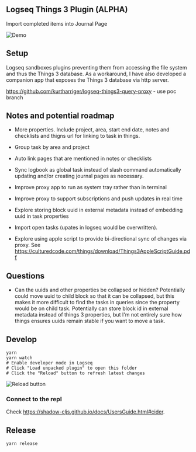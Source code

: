 ## Logseq Things 3 Plugin (ALPHA)


Import completed items into Journal Page

![Demo](resources//demo.gif)


## Setup

Logseq sandboxes plugins preventing them from accessing the file system and thus the Things 3 database.  As a workaround, I have also developed a companion app that exposes the Things 3 database
via http server.  

https://github.com/kurtharriger/logseq-things3-query-proxy - use poc branch


## Notes and potential roadmap 

- More properties.  Include project, area, start end date, notes and checklists and thigns url for linking to task in things.

- Group task by area and project

- Auto link pages that are mentioned in notes or checklists

- Sync logbook as global task instead of slash command automatically updating and/or creating journal pages as necessary.

- Improve proxy app to run as system tray rather than in terminal

- Improve proxy to support subscriptions and push updates in real time

- Explore storing block uuid in external metadata instead of embedding uuid in task properties

- Import open tasks (upates in logseq would be overwritten). 

- Explore using apple script to provide bi-directional sync of changes via proxy. See https://culturedcode.com/things/download/Things3AppleScriptGuide.pdf


## Questions 

- Can the uuids and other properties be collapsed or hidden? Potentially could move uuid to child block so that it can be collapsed, but this makes it more difficult to find the tasks in queries since the property would be on child task. Potentially can store block id in external metadata instead of things 3 properties, but I'm not entirely sure how things ensures uuids remain stable if you want to move a task.  


## Develop

``` shell
yarn
yarn watch
# Enable developer mode in Logseq
# Click "Load unpacked plugin" to open this folder
# Click the "Reload" button to refresh latest changes
```

![Reload button](resources/screenshot1.png)

### Connect to the repl

Check https://shadow-cljs.github.io/docs/UsersGuide.html#cider.

## Release

``` shell
yarn release
```
